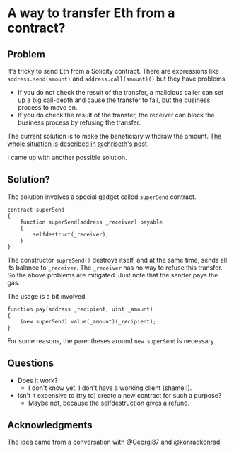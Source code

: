 # A way to transfer Eth from a contract?

## Problem

It's tricky to send Eth from a Solidity contract.
There are expressions like `address.send(amount)` and `address.call(amount)()` but they have problems.

* If you do not check the result of the transfer, a malicious caller can set up a big call-depth and cause the transfer to fail, but the business process to move on.
* If you do check the result of the transfer, the receiver can block the business process by refusing the transfer.

The current solution is to make the beneficiary withdraw the amount.  [The whole situation is described in @chriseth's post](https://blog.ethereum.org/2016/06/10/smart-contract-security/).

I came up with another possible solution.

## Solution?

The solution involves a special gadget called `superSend` contract.

```
contract superSend
{
	function superSend(address _receiver) payable
	{
		selfdestruct(_receiver);
	}
}
```
The constructor `supreSend()` destroys itself, and at the same time, sends all its balance to `_receiver`.  The `_receiver` has no way to refuse this transfer.  So the above problems are mitigated.  Just note that the sender pays the gas.

The usage is a bit involved.
```
function pay(address _recipient, uint _amount)
{
    (new superSend).value(_amount)(_recipient);
}
```
For some reasons, the parentheses around `new superSend` is necessary.

## Questions

* Does it work?
    * I don't know yet.  I don't have a working client (shame!!).
* Isn't it expensive to (try to) create a new contract for such a purpose?
    * Maybe not, because the selfdestruction gives a refund.

## Acknowledgments

The idea came from a conversation with @Georgi87 and @konradkonrad.
